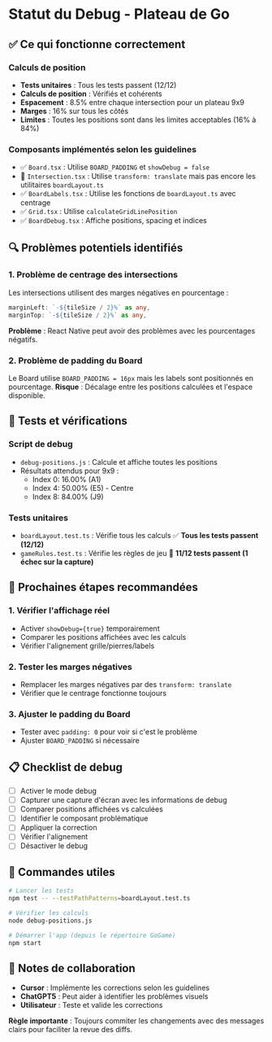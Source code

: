 # Statut du Debug - Plateau de Go

## ✅ Ce qui fonctionne correctement

### Calculs de position
- **Tests unitaires** : Tous les tests passent (12/12)
- **Calculs de position** : Vérifiés et cohérents
- **Espacement** : 8.5% entre chaque intersection pour un plateau 9x9
- **Marges** : 16% sur tous les côtés
- **Limites** : Toutes les positions sont dans les limites acceptables (16% à 84%)

### Composants implémentés selon les guidelines
- ✅ `Board.tsx` : Utilise `BOARD_PADDING` et `showDebug = false`
- 🔄 `Intersection.tsx` : Utilise `transform: translate` mais pas encore les utilitaires `boardLayout.ts`
- ✅ `BoardLabels.tsx` : Utilise les fonctions de `boardLayout.ts` avec centrage
- ✅ `Grid.tsx` : Utilise `calculateGridLinePosition`
- ✅ `BoardDebug.tsx` : Affiche positions, spacing et indices

## 🔍 Problèmes potentiels identifiés

### 1. Problème de centrage des intersections
Les intersections utilisent des marges négatives en pourcentage :
```typescript
marginLeft: `-${tileSize / 2}%` as any,
marginTop: `-${tileSize / 2}%` as any,
```
**Problème** : React Native peut avoir des problèmes avec les pourcentages négatifs.

### 2. Problème de padding du Board
Le Board utilise `BOARD_PADDING = 16px` mais les labels sont positionnés en pourcentage.
**Risque** : Décalage entre les positions calculées et l'espace disponible.

## 🧪 Tests et vérifications

### Script de debug
- `debug-positions.js` : Calcule et affiche toutes les positions
- Résultats attendus pour 9x9 :
  - Index 0: 16.00% (A1)
  - Index 4: 50.00% (E5) - Centre
  - Index 8: 84.00% (J9)

### Tests unitaires
- `boardLayout.test.ts` : Vérifie tous les calculs ✅ **Tous les tests passent (12/12)**
- `gameRules.test.ts` : Vérifie les règles de jeu 🔄 **11/12 tests passent (1 échec sur la capture)**

## 🚀 Prochaines étapes recommandées

### 1. Vérifier l'affichage réel
- Activer `showDebug={true}` temporairement
- Comparer les positions affichées avec les calculs
- Vérifier l'alignement grille/pierres/labels

### 2. Tester les marges négatives
- Remplacer les marges négatives par des `transform: translate`
- Vérifier que le centrage fonctionne toujours

### 3. Ajuster le padding du Board
- Tester avec `padding: 0` pour voir si c'est le problème
- Ajuster `BOARD_PADDING` si nécessaire

## 📋 Checklist de debug

- [ ] Activer le mode debug
- [ ] Capturer une capture d'écran avec les informations de debug
- [ ] Comparer positions affichées vs calculées
- [ ] Identifier le composant problématique
- [ ] Appliquer la correction
- [ ] Vérifier l'alignement
- [ ] Désactiver le debug

## 🔧 Commandes utiles

```bash
# Lancer les tests
npm test -- --testPathPatterns=boardLayout.test.ts

# Vérifier les calculs
node debug-positions.js

# Démarrer l'app (depuis le répertoire GoGame)
npm start
```

## 📝 Notes de collaboration

- **Cursor** : Implémente les corrections selon les guidelines
- **ChatGPT5** : Peut aider à identifier les problèmes visuels
- **Utilisateur** : Teste et valide les corrections

**Règle importante** : Toujours commiter les changements avec des messages clairs pour faciliter la revue des diffs.
